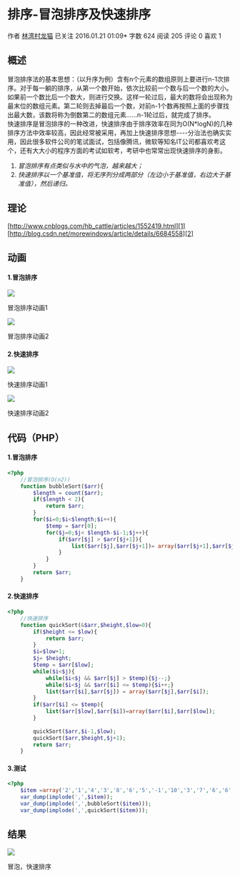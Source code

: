 # 排序-冒泡排序及快速排序

作者  [林湾村龙猫][0] 已关注 2016.01.21 01:09*  字数 624  阅读 205 评论 0 喜欢 1

## **概述**

冒泡排序法的基本思想：（以升序为例）含有n个元素的数组原则上要进行n-1次排序。对于每一躺的排序，从第一个数开始，依次比较前一个数与后一个数的大小。如果前一个数比后一个数大，则进行交换。这样一轮过后，最大的数将会出现称为最末位的数组元素。第二轮则去掉最后一个数，对前n-1个数再按照上面的步骤找出最大数，该数将称为倒数第二的数组元素......n-1轮过后，就完成了排序。  
快速排序是冒泡排序的一种改进，快速排序由于排序效率在同为O(N*logN)的几种排序方法中效率较高，因此经常被采用，再加上快速排序思想----分治法也确实实用，因此很多软件公司的笔试面试，包括像腾讯，微软等知名IT公司都喜欢考这个，还有大大小的程序方面的考试如软考，考研中也常常出现快速排序的身影。

1. _冒泡排序有点类似与水中的气泡，越来越大；_
1. _快速排序以一个基准值，将无序列分成两部分（左边小于基准值，右边大于基准值），然后递归。_

## **理论**

[http://www.cnblogs.com/hb_cattle/articles/1552419.html][1]  
[http://blog.csdn.net/morewindows/article/details/6684558][2]

## **动画**

#### **1.冒泡排序**

![][3]



冒泡排序动画1

![][4]



冒泡排序动画2

#### **2.快速排序**

![][5]



快速排序动画1

![][6]



快速排序动画2

## **代码（PHP）**

#### **1.冒泡排序**

```php
<?php
    //冒泡排序(O(n2))
    function bubbleSort($arr){
        $length = count($arr);
        if($length < 2){
            return $arr;
        }
        for($i=0;$i<$length;$i++){
            $temp = $arr[0];
            for($j=0;$j< $length-$i-1;$j++){
                if($arr[$j] > $arr[$j+1]){
                    list($arr[$j],$arr[$j+1])= array($arr[$j+1],$arr[$j]);
                }
            }
        }
        return $arr;
    }
```

#### **2.快速排序**

```php
<?php
    //快速排序
    function quickSort(&$arr,$height,$low=0){
        if($height <= $low){
            return $arr;
        }
        $i=$low+1;
        $j= $height;
        $temp = $arr[$low];
        while($i<$j){
            while($i<$j && $arr[$j] > $temp){$j--;}
            while($i<$j && $arr[$i] <= $temp){$i++;}
            list($arr[$i],$arr[$j]) = array($arr[$j],$arr[$i]);
        }
        if($arr[$i] <= $temp){
            list($arr[$low],$arr[$i])=array($arr[$i],$arr[$low]);
        }
    
        quickSort($arr,$i-1,$low);
        quickSort($arr,$height,$j+1);
        return $arr;
    }
```

#### **3.测试**

```php
<?php
    $item =array('2','1','4','3','8','6','5','-1','10','3','7','6','6');
    var_dump(implode(',',$item));
    var_dump(implode(',',bubbleSort($item)));
    var_dump(implode(',',quickSort($item)));
```
## **结果**

![][7]



冒泡，快速排序

[0]: /u/5a327aab786a
[1]: http://www.cnblogs.com/hb_cattle/articles/1552419.html
[2]: http://blog.csdn.net/morewindows/article/details/6684558
[3]: ./img/301894-ebc68bb6b8cb4a7d.gif
[4]: ./img/301894-bd146c59ea6259d6.gif
[5]: ./img/301894-f1e6c9bc59281e32.gif
[6]: ./img/301894-5613104ea85ee186.gif
[7]: ./img/301894-3c2dee860246b7cc.png